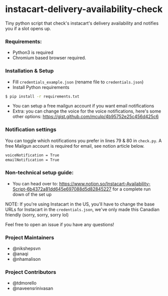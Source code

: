 # instacart-delivery-availability-check
Tiny python script that check's instacart's delivery availability and notifies you if a slot opens up.

### Requirements:
- Python3 is required
- Chromium based browser required.


### Installation & Setup

- Fill `credentials_example.json` (rename file to `credentials.json`)
- Install Python requirements

```sh
$ pip install -r requirements.txt
```

- You can setup a free mailgun account if you want email notifications
- Extra: you can change the voice for the voice notifications, here's some other options: https://gist.github.com/mculp/4b95752e25c456d425c6


### Notification settings

You can toggle which notifications you prefer in lines 79 & 80 in `check.py`. A free Mailgun account is required for email, see notion article below.

```sh
voiceNotification = True
emailNotification = True
```

### Non-technical setup guide: 
- You can head over to: https://www.notion.so/Instacart-Availability-Script-6b4372a81dd645e697088d5d82845227 for a complete run down of the set up 

NOTE: 
If you're using Instacart in the US, you'll have to change the base URLs for Instacart in the `credentials.json`, we've only made this Canadian friendly (sorry, sorry, sorry lol)

Feel free to open an issue if you have any questions!

### Project Maintainers
- @nikshepsvn
- @anaqi
- @nhamalison 

### Project Contributors
- @tdmorello
- @naveensrinivasan
